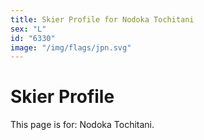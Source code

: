 ```yaml
---
title: Skier Profile for Nodoka Tochitani
sex: "L"
id: "6330"
image: "/img/flags/jpn.svg" 
---
```


# Skier Profile

This page is for: Nodoka Tochitani.
    